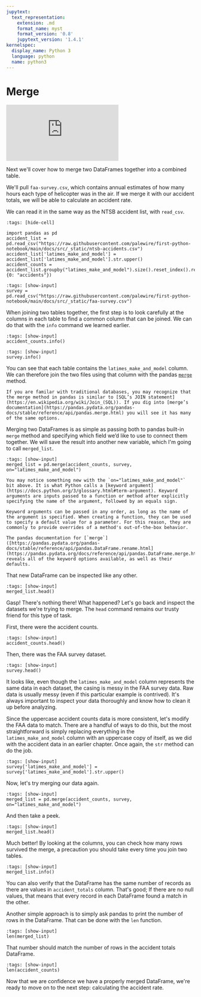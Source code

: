 ```yaml
---
jupytext:
  text_representation:
    extension: .md
    format_name: myst
    format_version: '0.8'
    jupytext_version: '1.4.1'
kernelspec:
  display_name: Python 3
  language: python
  name: python3
---
```


# Merge

<div class="responsive-iframe-container">
    <iframe class="responsive-iframe" src="https://www.youtube.com/embed/HK8brId7qQM?si=8_kX1z-hD5DC9B2m" title="YouTube video player" frameborder="0" allow="accelerometer; autoplay; clipboard-write; encrypted-media; gyroscope; picture-in-picture; web-share" referrerpolicy="strict-origin-when-cross-origin" allowfullscreen></iframe>
</div>

Next we'll cover how to merge two DataFrames together into a combined table.

We'll pull `faa-survey.csv`, which contains annual estimates of how many hours each type of helicopter was in the air. If we merge it with our accident totals, we will be able to calculate an accident rate.

We can read it in the same way as the NTSB accident list, with `read_csv`.

```{code-cell}
:tags: [hide-cell]

import pandas as pd
accident_list = pd.read_csv("https://raw.githubusercontent.com/palewire/first-python-notebook/main/docs/src/_static/ntsb-accidents.csv")
accident_list['latimes_make_and_model'] = accident_list['latimes_make_and_model'].str.upper()
accident_counts = accident_list.groupby("latimes_make_and_model").size().reset_index().rename(columns={0: "accidents"})
```

```{code-cell}
:tags: [show-input]
survey = pd.read_csv("https://raw.githubusercontent.com/palewire/first-python-notebook/main/docs/src/_static/faa-survey.csv")
```

When joining two tables together, the first step is to look carefully at the columns in each table to find a common column that can be joined. We can do that with the `info` command we learned earlier.

```{code-cell}
:tags: [show-input]
accident_counts.info()
```

```{code-cell}
:tags: [show-input]
survey.info()
```

You can see that each table contains the `latimes_make_and_model` column. We can therefore join the two files using that column with the pandas [`merge`](https://pandas.pydata.org/pandas-docs/stable/reference/api/pandas.merge.html) method.

```{note}
If you are familar with traditional databases, you may recognize that the merge method in pandas is similar to [SQL’s JOIN statement](https://en.wikipedia.org/wiki/Join_(SQL)). If you dig into [merge’s documentation](https://pandas.pydata.org/pandas-docs/stable/reference/api/pandas.merge.html) you will see it has many of the same options.
```

Merging two DataFrames is as simple as passing both to pandas built-in `merge` method and specifying which field we’d like to use to connect them together. We will save the result into another new variable, which I'm going to call `merged_list`.

```{code-cell}
:tags: [show-input]
merged_list = pd.merge(accident_counts, survey, on="latimes_make_and_model")
```

```{note}
You may notice something new with the `on="latimes_make_and_model"` bit above. It is what Python calls a [keyword argument](https://docs.python.org/3/glossary.html#term-argument). Keyword arguments are inputs passed to a function or method after explicitly specifying the name of the argument, followed by an equals sign.

Keyword arguments can be passed in any order, as long as the name of the argument is specified. When creating a function, they can be used to specify a default value for a parameter. For this reason, they are commonly to provide overrides of a method's out-of-the-box behavior.

The pandas documentation for [`merge`]([https://pandas.pydata.org/pandas-docs/stable/reference/api/pandas.DataFrame.rename.html](https://pandas.pydata.org/docs/reference/api/pandas.DataFrame.merge.html)) reveals all of the keyword options available, as well as their defaults.
```

That new DataFrame can be inspected like any other.

```{code-cell}
:tags: [show-input]
merged_list.head()
```

Gasp! There's nothing there! What happened? Let's go back and inspect the datasets we're trying to merge. The `head` command remains our trusty friend for this type of task.

First, there were the accident counts.

```{code-cell}
:tags: [show-input]
accident_counts.head()
```

Then, there was the FAA survey dataset.

```{code-cell}
:tags: [show-input]
survey.head()
```

It looks like, even though the `latimes_make_and_model` column represents the same data in each dataset, the casing is messy in the FAA survey data. Raw data is usually messy (even if this particular example is contrived). It's always important to inspect your data thoroughly and know how to clean it up before analyzing.

Since the uppercase accident counts data is more consistent, let's modify the FAA data to match. There are a handful of ways to do this, but the most straightforward is simply replacing everything in the `latimes_make_and_model` column with an uppercase copy of itself, as we did with the accident data in an earlier chapter. Once again, the `str` method can do the job.

```{code-cell}
:tags: [show-input]
survey['latimes_make_and_model'] = survey['latimes_make_and_model'].str.upper()
```

Now, let's try merging our data again.

```{code-cell}
:tags: [show-input]
merged_list = pd.merge(accident_counts, survey, on="latimes_make_and_model")
```

And then take a peek.

```{code-cell}
:tags: [show-input]
merged_list.head()
```

Much better! By looking at the columns, you can check how many rows survived the merge, a precaution you should take every time you join two tables.

```{code-cell}
:tags: [show-input]
merged_list.info()
```

You can also verify that the DataFrame has the same number of records as there are values in `accident_totals` column. That's good; If there are no null values, that means that every record in each DataFrame found a match in the other.

Another simple approach is to simply ask pandas to print the number of rows in the DataFrame. That can be done with the `len` function.

```{code-cell}
:tags: [show-input]
len(merged_list)
```

That number should match the number of rows in the accident totals DataFrame.

```{code-cell}
:tags: [show-input]
len(accident_counts)
```

Now that we are confidence we have a properly merged DataFrame, we're ready to move on to the next step: calculating the accident rate.